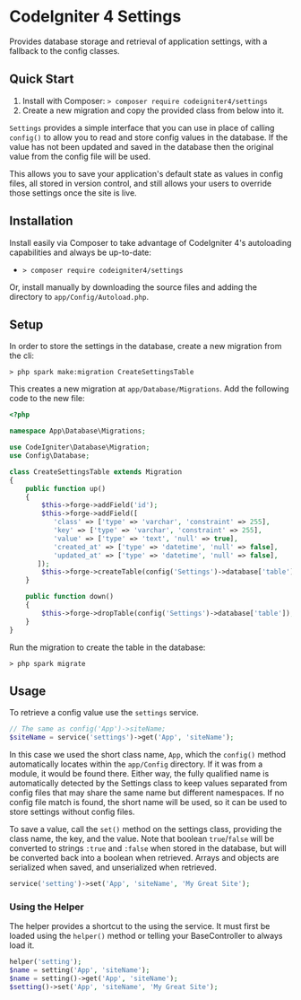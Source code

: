 # CodeIgniter 4 Settings

Provides database storage and retrieval of application settings, with a fallback to the 
config classes.

## Quick Start

1. Install with Composer: `> composer require codeigniter4/settings`
2. Create a new migration and copy the provided class from below into it.

`Settings` provides a simple interface that you can use in place of calling `config()` to allow you to read and store
config values in the database. If the value has not been updated and saved in the database then the original value
from the config file will be used.

This allows you to save your application's default state as values in config files, all stored in version control,
and still allows your users to override those settings once the site is live. 

## Installation

Install easily via Composer to take advantage of CodeIgniter 4's autoloading capabilities
and always be up-to-date:
* `> composer require codeigniter4/settings`

Or, install manually by downloading the source files and adding the directory to
`app/Config/Autoload.php`.

## Setup

In order to store the settings in the database, create a new migration from the cli: 

```
> php spark make:migration CreateSettingsTable
```

This creates a new migration at `app/Database/Migrations`. Add the following code to the new file:

```php
<?php

namespace App\Database\Migrations;

use CodeIgniter\Database\Migration;
use Config\Database;

class CreateSettingsTable extends Migration
{
    public function up()
    {
        $this->forge->addField('id');
        $this->forge->addField([
           'class' => ['type' => 'varchar', 'constraint' => 255],
           'key' => ['type' => 'varchar', 'constraint' => 255],
           'value' => ['type' => 'text', 'null' => true],
           'created_at' => ['type' => 'datetime', 'null' => false],
           'updated_at' => ['type' => 'datetime', 'null' => false],
       ]);
        $this->forge->createTable(config('Settings')->database['table'], true);
    }

    public function down()
    {
        $this->forge->dropTable(config('Settings')->database['table']);
    }
}

```

Run the migration to create the table in the database: 

```
> php spark migrate
```

## Usage

To retrieve a config value use the `settings` service. 

```php
// The same as config('App')->siteName;
$siteName = service('settings')->get('App', 'siteName');
```

In this case we used the short class name, `App`, which the `config()` method automatically locates within the 
`app/Config` directory. If it was from a module, it would be found there. Either way, the fully qualified name
is automatically detected by the Settings class to keep values separated from config files that may share the 
same name but different namespaces. If no config file match is found, the short name will be used, so it can
be used to store settings without config files. 

To save a value, call the `set()` method on the settings class, providing the class name, the key, and the value.
Note that boolean `true`/`false` will be converted to strings `:true` and `:false` when stored in the database, but
will be converted back into a boolean when retrieved. Arrays and objects are serialized when saved, and unserialized
when retrieved. 

```php
service('setting')->set('App', 'siteName', 'My Great Site');
```

### Using the Helper

The helper provides a shortcut to the using the service. It must first be loaded using the `helper()` method
or telling your BaseController to always load it.

```php
helper('setting');
$name = setting('App', 'siteName');
$name = setting()->get('App', 'siteName');
$setting()->set('App', 'siteName', 'My Great Site');
```
